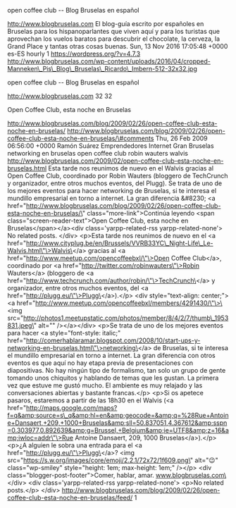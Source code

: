 open coffee club -- Blog Bruselas en español

http://www.blogbruselas.com El blog-guía escrito por españoles en
Bruselas para los hispanoparlantes que viven aquí y para los turistas
que aprovechan los vuelos baratos para descubrir el chocolate, la
cerveza, la Grand Place y tantas otras cosas buenas. Sun, 13 Nov 2016
17:05:48 +0000 es-ES hourly 1 https://wordpress.org/?v=4.7.3
http://www.blogbruselas.com/wp-content/uploads/2016/04/cropped-Manneken\_Pis\_Blog\_Bruselas\_Ricardo\_Imbern-512-32x32.jpg

open coffee club -- Blog Bruselas en español

http://www.blogbruselas.com 32 32

Open Coffee Club, esta noche en Bruselas

http://www.blogbruselas.com/blog/2009/02/26/open-coffee-club-esta-noche-en-bruselas/
http://www.blogbruselas.com/blog/2009/02/26/open-coffee-club-esta-noche-en-bruselas/\#comments
Thu, 26 Feb 2009 06:56:00 +0000 Ramón Suárez Emprendedores Internet Gran
Bruselas networking en bruselas open coffee club robin wauters walvis
http://www.blogbruselas.com/2009/02/open-coffee-club-esta-noche-en-bruselas.html
Esta tarde nos reunimos de nuevo en el Walvis gracias al Open Coffee
Club, coordinado por Robin Wauters (bloggero de TechCrunch y
organizador, entre otros muchos eventos, del Plugg). Se trata de uno de
los mejores eventos para hacer networking de Bruselas, si te interesa el
mundillo empresarial en torno a internet. La gran diferencia &\#8230;
\<a
href=\"http://www.blogbruselas.com/blog/2009/02/26/open-coffee-club-esta-noche-en-bruselas/\"
class=\"more-link\"\>Continúa leyendo \<span
class=\"screen-reader-text\"\>Open Coffee Club, esta noche en
Bruselas\</span\>\</a\>\<div class=\'yarpp-related-rss
yarpp-related-none\'\> No related posts. \</div\> \<p\>Esta tarde nos
reunimos de nuevo en el \<a
href=\"http://www.cityplug.be/en/Brussels/VVRB33YC\_Night-Life\_Le-Walvis.html\"\>Walvis\</a\>
gracias al \<a href=\"http://www.meetup.com/opencoffeebxl/\"\>Open
Coffee Club\</a\>, coordinado por \<a
href=\"http://twitter.com/robinwauters\"\>Robin Wauters\</a\> (bloggero
de \<a
href=\"http://www.techcrunch.com/author/robin/\"\>TechCrunch\</a\> y
organizador, entre otros muchos eventos, del \<a
href=\"http://plugg.eu/\"\>Plugg\</a\>).\</p\> \<div style=\"text-align:
center;\"\>\<a
href=\"http://www.meetup.com/opencoffeebxl/members/4291430/\"\>\<img
src=\"http://photos1.meetupstatic.com/photos/member/8/4/2/7/thumb\_1953831.jpeg\"
alt=\"\" /\>\</a\>\</div\> \<p\>Se trata de uno de los mejores eventos
para hacer \<a style=\"font-style: italic;\"
href=\"http://comerhablaramar.blogspot.com/2008/10/start-ups-y-networking-en-bruselas.html\"\>networking\</a\>
de Bruselas, si te interesa el mundillo empresarial en torno a internet.
La gran diferencia con otros eventos es que aquí no hay etapa previa de
presentaciones con diapositivas. No hay ningún tipo de formalismo, tan
solo un grupo de gente tomando unos chiquitos y hablando de temas que
les gustan. La primera vez que estuve me gustó mucho. El ambiente es muy
relajado y las conversaciones abiertas y bastante francas.\</p\> \<p\>Si
os apetece pasaros, estaremos a partir de las 18h30 en el Walvis (\<a
href=\"http://maps.google.com/maps?f=q&amp;source=s\_q&amp;hl=en&amp;geocode=&amp;q=%28Rue+Antoine+Dansaert,+209,+1000+Bruselas&amp;sll=50.837051,4.367612&amp;sspn=0.303977,0.892639&amp;g=Brussel,+Belgium&amp;ie=UTF8&amp;z=16&amp;iwloc=addr\"\>Rue
Antoine Dansaert, 209, 1000 Bruselas\</a\>).\</p\> \<p\>¿A alguien le
sobra una entrada para el \<a href=\"http://plugg.eu/\"\>Plugg\</a\>?
\<img src=\"https://s.w.org/images/core/emoji/2.2.1/72x72/1f609.png\"
alt=\"😉\" class=\"wp-smiley\" style=\"height: 1em; max-height: 1em;\"
/\>\</p\> \<div class=\"blogger-post-footer\"\>Comer, hablar, amar.
www.blogbruselas.com\</div\> \<div class=\'yarpp-related-rss
yarpp-related-none\'\> \<p\>No related posts.\</p\> \</div\>
http://www.blogbruselas.com/blog/2009/02/26/open-coffee-club-esta-noche-en-bruselas/feed/
1
